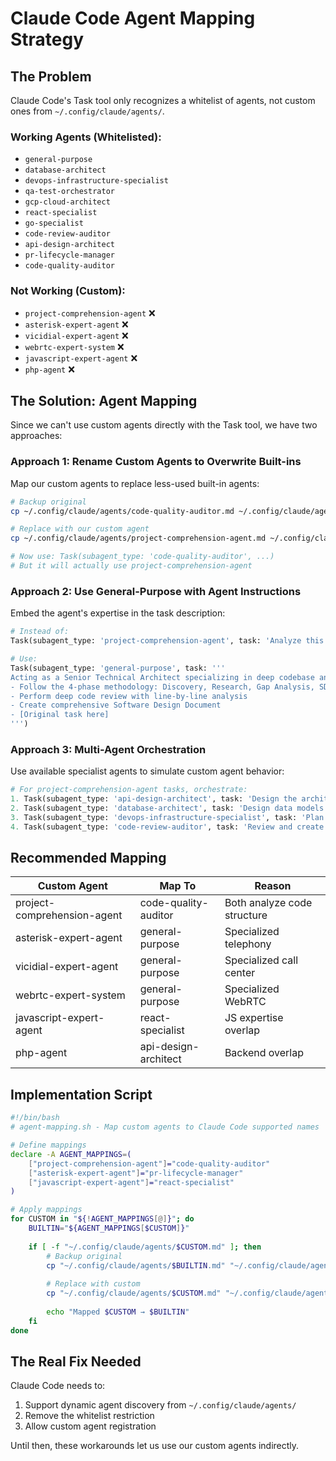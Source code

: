 # Claude Code Agent Mapping Strategy

## The Problem
Claude Code's Task tool only recognizes a whitelist of agents, not custom ones from `~/.config/claude/agents/`.

### Working Agents (Whitelisted):
- `general-purpose`
- `database-architect` 
- `devops-infrastructure-specialist`
- `qa-test-orchestrator`
- `gcp-cloud-architect`
- `react-specialist`
- `go-specialist`
- `code-review-auditor`
- `api-design-architect`
- `pr-lifecycle-manager`
- `code-quality-auditor`

### Not Working (Custom):
- `project-comprehension-agent` ❌
- `asterisk-expert-agent` ❌
- `vicidial-expert-agent` ❌
- `webrtc-expert-system` ❌
- `javascript-expert-agent` ❌
- `php-agent` ❌

## The Solution: Agent Mapping

Since we can't use custom agents directly with the Task tool, we have two approaches:

### Approach 1: Rename Custom Agents to Overwrite Built-ins

Map our custom agents to replace less-used built-in agents:

```bash
# Backup original
cp ~/.config/claude/agents/code-quality-auditor.md ~/.config/claude/agents/code-quality-auditor.md.backup

# Replace with our custom agent
cp ~/.config/claude/agents/project-comprehension-agent.md ~/.config/claude/agents/code-quality-auditor.md

# Now use: Task(subagent_type: 'code-quality-auditor', ...) 
# But it will actually use project-comprehension-agent
```

### Approach 2: Use General-Purpose with Agent Instructions

Embed the agent's expertise in the task description:

```python
# Instead of:
Task(subagent_type: 'project-comprehension-agent', task: 'Analyze this codebase')

# Use:
Task(subagent_type: 'general-purpose', task: '''
Acting as a Senior Technical Architect specializing in deep codebase analysis:
- Follow the 4-phase methodology: Discovery, Research, Gap Analysis, SDD Creation
- Perform deep code review with line-by-line analysis
- Create comprehensive Software Design Document
- [Original task here]
''')
```

### Approach 3: Multi-Agent Orchestration

Use available specialist agents to simulate custom agent behavior:

```python
# For project-comprehension-agent tasks, orchestrate:
1. Task(subagent_type: 'api-design-architect', task: 'Design the architecture')
2. Task(subagent_type: 'database-architect', task: 'Design data models')
3. Task(subagent_type: 'devops-infrastructure-specialist', task: 'Plan infrastructure')
4. Task(subagent_type: 'code-review-auditor', task: 'Review and create SDD')
```

## Recommended Mapping

| Custom Agent | Map To | Reason |
|--------------|--------|--------|
| project-comprehension-agent | code-quality-auditor | Both analyze code structure |
| asterisk-expert-agent | general-purpose | Specialized telephony |
| vicidial-expert-agent | general-purpose | Specialized call center |
| webrtc-expert-system | general-purpose | Specialized WebRTC |
| javascript-expert-agent | react-specialist | JS expertise overlap |
| php-agent | api-design-architect | Backend overlap |

## Implementation Script

```bash
#!/bin/bash
# agent-mapping.sh - Map custom agents to Claude Code supported names

# Define mappings
declare -A AGENT_MAPPINGS=(
    ["project-comprehension-agent"]="code-quality-auditor"
    ["asterisk-expert-agent"]="pr-lifecycle-manager"  
    ["javascript-expert-agent"]="react-specialist"
)

# Apply mappings
for CUSTOM in "${!AGENT_MAPPINGS[@]}"; do
    BUILTIN="${AGENT_MAPPINGS[$CUSTOM]}"
    
    if [ -f "~/.config/claude/agents/$CUSTOM.md" ]; then
        # Backup original
        cp "~/.config/claude/agents/$BUILTIN.md" "~/.config/claude/agents/$BUILTIN.md.original"
        
        # Replace with custom
        cp "~/.config/claude/agents/$CUSTOM.md" "~/.config/claude/agents/$BUILTIN.md"
        
        echo "Mapped $CUSTOM → $BUILTIN"
    fi
done
```

## The Real Fix Needed

Claude Code needs to:
1. Support dynamic agent discovery from `~/.config/claude/agents/`
2. Remove the whitelist restriction
3. Allow custom agent registration

Until then, these workarounds let us use our custom agents indirectly.
